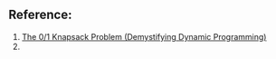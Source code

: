 

## Reference:
1. [The 0/1 Knapsack Problem (Demystifying Dynamic Programming)](https://www.youtube.com/watch?v=xCbYmUPvc2Q)
2. []()

